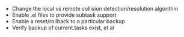 - Change the local vs remote collision detection/resolution algorithm
- Enable .el files to provide subtask support
- Enable a reset/rollback to a particular backup
- Verify backup of current.tasks exist, et al
